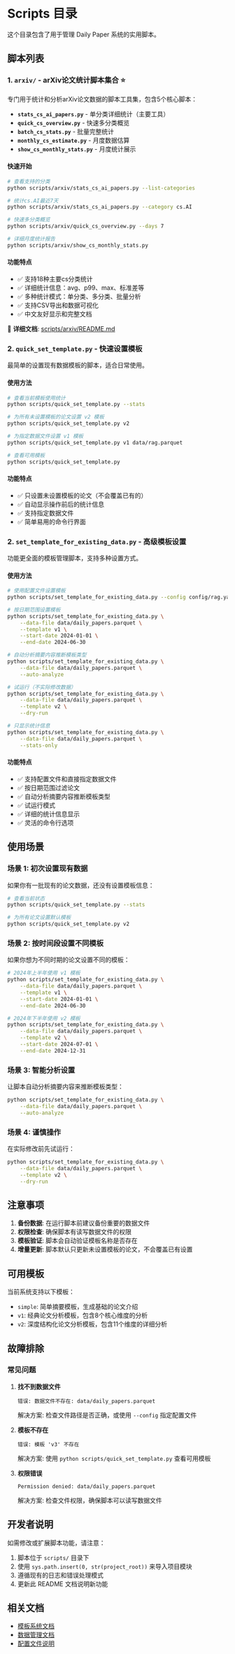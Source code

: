 # Scripts 目录

这个目录包含了用于管理 Daily Paper 系统的实用脚本。

## 脚本列表

### 1. `arxiv/` - arXiv论文统计脚本集合 ⭐️

专门用于统计和分析arXiv论文数据的脚本工具集，包含5个核心脚本：

- **`stats_cs_ai_papers.py`** - 单分类详细统计（主要工具）
- **`quick_cs_overview.py`** - 快速多分类概览  
- **`batch_cs_stats.py`** - 批量完整统计
- **`monthly_cs_estimate.py`** - 月度数据估算
- **`show_cs_monthly_stats.py`** - 月度统计展示

#### 快速开始
```bash
# 查看支持的分类
python scripts/arxiv/stats_cs_ai_papers.py --list-categories

# 统计cs.AI最近7天
python scripts/arxiv/stats_cs_ai_papers.py --category cs.AI

# 快速多分类概览
python scripts/arxiv/quick_cs_overview.py --days 7

# 详细月度统计报告
python scripts/arxiv/show_cs_monthly_stats.py
```

#### 功能特点
- ✅ 支持18种主要cs分类统计
- ✅ 详细统计信息：avg、p99、max、标准差等
- ✅ 多种统计模式：单分类、多分类、批量分析
- ✅ 支持CSV导出和数据可视化
- ✅ 中文友好显示和完整文档

📖 **详细文档**: [scripts/arxiv/README.md](arxiv/README.md)

### 2. `quick_set_template.py` - 快速设置模板

最简单的设置现有数据模板的脚本，适合日常使用。

#### 使用方法

```bash
# 查看当前模板使用统计
python scripts/quick_set_template.py --stats

# 为所有未设置模板的论文设置 v2 模板
python scripts/quick_set_template.py v2

# 为指定数据文件设置 v1 模板
python scripts/quick_set_template.py v1 data/rag.parquet

# 查看可用模板
python scripts/quick_set_template.py
```

#### 功能特点
- ✅ 只设置未设置模板的论文（不会覆盖已有的）
- ✅ 自动显示操作前后的统计信息
- ✅ 支持指定数据文件
- ✅ 简单易用的命令行界面

### 2. `set_template_for_existing_data.py` - 高级模板设置

功能更全面的模板管理脚本，支持多种设置方式。

#### 使用方法

```bash
# 使用配置文件设置模板
python scripts/set_template_for_existing_data.py --config config/rag.yaml --template v2

# 按日期范围设置模板
python scripts/set_template_for_existing_data.py \
    --data-file data/daily_papers.parquet \
    --template v1 \
    --start-date 2024-01-01 \
    --end-date 2024-06-30

# 自动分析摘要内容推断模板类型
python scripts/set_template_for_existing_data.py \
    --data-file data/daily_papers.parquet \
    --auto-analyze

# 试运行（不实际修改数据）
python scripts/set_template_for_existing_data.py \
    --data-file data/daily_papers.parquet \
    --template v2 \
    --dry-run

# 只显示统计信息
python scripts/set_template_for_existing_data.py \
    --data-file data/daily_papers.parquet \
    --stats-only
```

#### 功能特点
- ✅ 支持配置文件和直接指定数据文件
- ✅ 按日期范围过滤论文
- ✅ 自动分析摘要内容推断模板类型
- ✅ 试运行模式
- ✅ 详细的统计信息显示
- ✅ 灵活的命令行选项

## 使用场景

### 场景 1: 初次设置现有数据
如果你有一批现有的论文数据，还没有设置模板信息：

```bash
# 查看当前状态
python scripts/quick_set_template.py --stats

# 为所有论文设置默认模板
python scripts/quick_set_template.py v2
```

### 场景 2: 按时间段设置不同模板
如果你想为不同时期的论文设置不同的模板：

```bash
# 2024年上半年使用 v1 模板
python scripts/set_template_for_existing_data.py \
    --data-file data/daily_papers.parquet \
    --template v1 \
    --start-date 2024-01-01 \
    --end-date 2024-06-30

# 2024年下半年使用 v2 模板  
python scripts/set_template_for_existing_data.py \
    --data-file data/daily_papers.parquet \
    --template v2 \
    --start-date 2024-07-01 \
    --end-date 2024-12-31
```

### 场景 3: 智能分析设置
让脚本自动分析摘要内容来推断模板类型：

```bash
python scripts/set_template_for_existing_data.py \
    --data-file data/daily_papers.parquet \
    --auto-analyze
```

### 场景 4: 谨慎操作
在实际修改前先试运行：

```bash
python scripts/set_template_for_existing_data.py \
    --data-file data/daily_papers.parquet \
    --template v2 \
    --dry-run
```

## 注意事项

1. **备份数据**: 在运行脚本前建议备份重要的数据文件
2. **权限检查**: 确保脚本有读写数据文件的权限
3. **模板验证**: 脚本会自动验证模板名称是否存在
4. **增量更新**: 脚本默认只更新未设置模板的论文，不会覆盖已有设置

## 可用模板

当前系统支持以下模板：

- `simple`: 简单摘要模板，生成基础的论文介绍
- `v1`: 经典论文分析模板，包含8个核心维度的分析
- `v2`: 深度结构化论文分析模板，包含11个维度的详细分析

## 故障排除

### 常见问题

1. **找不到数据文件**
   ```
   错误: 数据文件不存在: data/daily_papers.parquet
   ```
   解决方案: 检查文件路径是否正确，或使用 `--config` 指定配置文件

2. **模板不存在**
   ```
   错误: 模板 'v3' 不存在
   ```
   解决方案: 使用 `python scripts/quick_set_template.py` 查看可用模板

3. **权限错误**
   ```
   Permission denied: data/daily_papers.parquet
   ```
   解决方案: 检查文件权限，确保脚本可以读写数据文件

## 开发者说明

如需修改或扩展脚本功能，请注意：

1. 脚本位于 `scripts/` 目录下
2. 使用 `sys.path.insert(0, str(project_root))` 来导入项目模块
3. 遵循现有的日志和错误处理模式
4. 更新此 README 文档说明新功能

## 相关文档

- [模板系统文档](../daily_paper/templates/README.md)
- [数据管理文档](../daily_paper/utils/data_manager.py)
- [配置文件说明](../config/README.md)